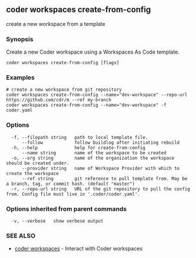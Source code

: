 ## coder workspaces create-from-config

create a new workspace from a template

### Synopsis

Create a new Coder workspace using a Workspaces As Code template.

```
coder workspaces create-from-config [flags]
```

### Examples

```
# create a new workspace from git repository
coder workspaces create-from-config --name="dev-workspace" --repo-url https://github.com/cdr/m --ref my-branch
coder workspaces create-from-config --name="dev-workspace" -f coder.yaml
```

### Options

```
  -f, --filepath string   path to local template file.
      --follow            follow buildlog after initiating rebuild
  -h, --help              help for create-from-config
      --name string       name of the workspace to be created
  -o, --org string        name of the organization the workspace should be created under.
      --provider string   name of Workspace Provider with which to create the workspace
      --ref string        git reference to pull template from. May be a branch, tag, or commit hash. (default "master")
  -r, --repo-url string   URL of the git repository to pull the config from. Config file must live in '.coder/coder.yaml'.
```

### Options inherited from parent commands

```
  -v, --verbose   show verbose output
```

### SEE ALSO

* [coder workspaces](coder_workspaces.md)	 - Interact with Coder workspaces
